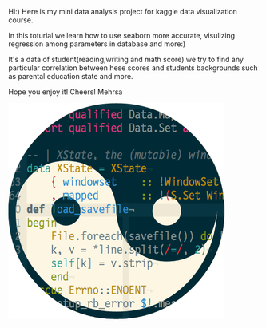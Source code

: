Hi:)
Here is my mini data analysis project for kaggle data visualization course. 


In this toturial we learn how to use seaborn more accurate, visulizing regression among parameters in database and more:)

It's a data of student(reading,writing and math score) we try to find any particular correlation between hese scores and students backgrounds such as parental education state and more. 

Hope you enjoy it!
Cheers!
Mehrsa

[![solarized dualmode](https://github.com/altercation/solarized/raw/master/img/solarized-yinyang.png)](#features)



